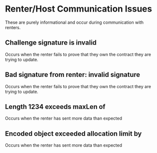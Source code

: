 # Renter/Host Communication Issues

These are purely informational and occur during communication with renters.

## Challenge signature is invalid

Occurs when the renter fails to prove that they own the contract they are trying to update.

## Bad signature from renter: invalid signature

Occurs when the renter fails to prove that they own the contract they are trying to update.

## Length 1234 exceeds maxLen of

Occurs when the renter has sent more data than expected

## Encoded object exceeded allocation limit by

Occurs when the renter has sent more data than expected
